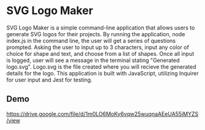 # SVG Logo Maker

SVG Logo Maker is a simple command-line application that allows users to generate SVG logos for their projects. By running the application, node index.js in the command line, the user will get a series of questions prompted. Asking the user to input up to 3 characters, input any color of choice for shape and text, and choose from a list of shapes. Once all input is logged, user will see a message in the terminal stating "Generated logo.svg". Logo.svg is the file created where you will recieve the generated details for the logo. This application is built with JavaScript, utilizing Inquirer for user input and Jest for testing.

## Demo
https://drive.google.com/file/d/1m0LO6MoKy6vqw25wuqnaAEeUA55jMYZS/view
